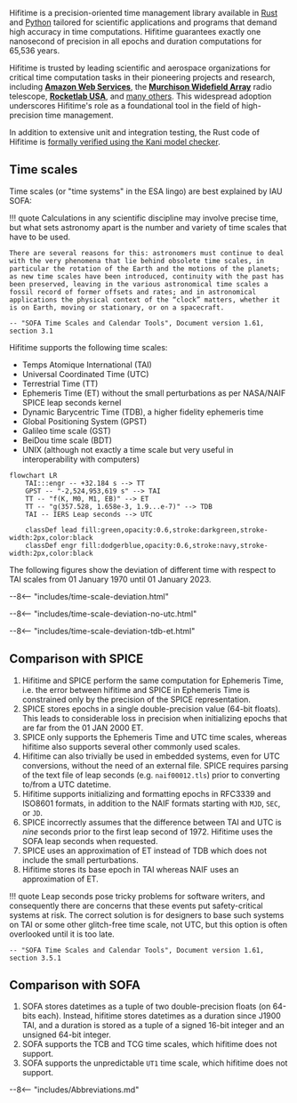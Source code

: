 Hifitime is a precision-oriented time management library available in [Rust](rust.md) and [Python](python.md) tailored for scientific applications and programs that demand high accuracy in time computations. Hifitime guarantees exactly one nanosecond of precision in all epochs and duration computations for 65,536 years.

Hifitime is trusted by leading scientific and aerospace organizations for critical time computation tasks in their pioneering projects and research, including [**Amazon Web Services**](https://aws.amazon.com/blogs/opensource/how-open-source-projects-are-using-kani-to-write-better-software-in-rust/), the [**Murchison Widefield Array**](https://www.mwatelescope.org/) radio telescope, [**Rocketlab USA**](https://www.rocketlabusa.com), and [many others](https://pepy.tech/project/hifitime). This widespread adoption underscores Hifitime's role as a foundational tool in the field of high-precision time management.

In addition to extensive unit and integration testing, the Rust code of Hifitime is [formally verified using the Kani model checker](https://model-checking.github.io/kani-verifier-blog/2023/03/31/how-kani-helped-find-bugs-in-hifitime.html).

## Time scales

Time scales (or "time systems" in the ESA lingo) are best explained by IAU SOFA:

!!! quote
    Calculations in any scientific discipline may involve precise time, but what sets astronomy apart is the number and variety of time scales that have to be used.

    There are several reasons for this: astronomers must continue to deal with the very phenomena that lie behind obsolete time scales, in particular the rotation of the Earth and the motions of the planets; as new time scales have been introduced, continuity with the past has been preserved, leaving in the various astronomical time scales a fossil record of former offsets and rates; and in astronomical applications the physical context of the “clock” matters, whether it is on Earth, moving or stationary, or on a spacecraft.
    
    -- "SOFA Time Scales and Calendar Tools", Document version 1.61, section 3.1

Hifitime supports the following time scales:

+ Temps Atomique International (TAI)
+ Universal Coordinated Time (UTC)
+ Terrestrial Time (TT)
+ Ephemeris Time (ET) without the small perturbations as per NASA/NAIF SPICE leap seconds kernel
+ Dynamic Barycentric Time (TDB), a higher fidelity ephemeris time
+ Global Positioning System (GPST)
+ Galileo time scale (GST)
+ BeiDou time scale (BDT)
+ UNIX (although not exactly a time scale but very useful in interoperability with computers)

```mermaid
flowchart LR
    TAI:::engr -- +32.184 s --> TT
    GPST -- "-2,524,953,619 s" --> TAI
    TT -- "f(K, M0, M1, EB)" --> ET
    TT -- "g(357.528, 1.658e-3, 1.9...e-7)" --> TDB
    TAI -- IERS Leap seconds --> UTC

    classDef lead fill:green,opacity:0.6,stroke:darkgreen,stroke-width:2px,color:black
    classDef engr fill:dodgerblue,opacity:0.6,stroke:navy,stroke-width:2px,color:black
```

The following figures show the deviation of different time with respect to TAI scales from 01 January 1970 until 01 January 2023.

--8<-- "includes/time-scale-deviation.html"

--8<-- "includes/time-scale-deviation-no-utc.html"

--8<-- "includes/time-scale-deviation-tdb-et.html"

## Comparison with SPICE

1. Hifitime and SPICE perform the same computation for Ephemeris Time, i.e. the error between hifitime and SPICE in Ephemeris Time is constrained only by the precision of the SPICE representation.
1. SPICE stores epochs in a single double-precision value (64-bit floats). This leads to considerable loss in precision when initializing epochs that are far from the 01 JAN 2000 ET.
1. SPICE only supports the Ephemeris Time and UTC time scales, whereas hifitime also supports several other commonly used scales.
1. Hifitime can also trivially be used in embedded systems, even for UTC conversions, without the need of an external file. SPICE requires parsing of the text file of leap seconds (e.g. `naif00012.tls`) prior to converting to/from a UTC datetime.
1. Hifitime supports initializing and formatting epochs in RFC3339 and ISO8601 formats, in addition to the NAIF formats starting with `MJD`, `SEC`, or `JD`.
1. SPICE incorrectly assumes that the difference between TAI and UTC is _nine_ seconds prior to the first leap second of 1972. Hifitime uses the SOFA leap seconds when requested.
1. SPICE uses an approximation of ET instead of TDB which does not include the small perturbations.
1. Hifitime stores its base epoch in TAI whereas NAIF uses an approximation of ET.

!!! quote
    Leap seconds pose tricky problems for software writers, and consequently there are concerns that these events put safety-critical systems at risk. The correct solution is for designers to base such systems on TAI or some other glitch-free time scale, not UTC, but this option is often overlooked until it is too late.
    
    -- "SOFA Time Scales and Calendar Tools", Document version 1.61, section 3.5.1

## Comparison with SOFA

1. SOFA stores datetimes as a tuple of two double-precision floats (on 64-bits each). Instead, hifitime stores datetimes as a duration since J1900 TAI, and a duration is stored as a tuple of a signed 16-bit integer and an unsigned 64-bit integer.
1. SOFA supports the TCB and TCG time scales, which hifitime does not support.
1. SOFA supports the unpredictable `UT1` time scale, which hifitime does not support.


[^1]: Note that hifitime does not support date-agnostic epochs or time-agnostic epochs, only a combination of both.

--8<-- "includes/Abbreviations.md"